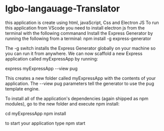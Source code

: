 # Igbo-langauage-Translator
this application is create using html, javaScript, Css and Electron JS
To run this application from VScode you need to install electron js from the terminal with the following commanand
Install the Express Generator by running the following from a terminal:
npm install -g express-generator

The -g switch installs the Express Generator globally on your machine so you can run it from anywhere.
We can now scaffold a new Express application called myExpressApp by running:

express myExpressApp --view pug

This creates a new folder called myExpressApp with the contents of your application. The --view pug parameters tell the generator to use the pug template engine.

To install all of the application's dependencies (again shipped as npm modules), go to the new folder and execute npm install:

cd myExpressApp
npm install

to start your application type
npm start
